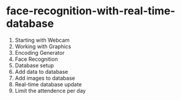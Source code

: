 # face-recognition-with-real-time-database

1. Starting with Webcam
2. Working with Graphics
3. Encoding Generator
4. Face Recognition
5. Database setup
6. Add data to database
7. Add images to database
8. Real-time database update
9. Limit the attendence per day
